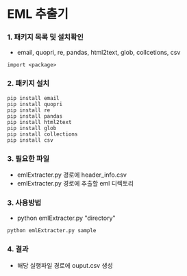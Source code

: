 # EML 추출기

### 1. 패키지 목록 및 설치확인
- email, quopri, re, pandas, html2text, glob, collcetions, csv
```
import <package>
```

### 2. 패키지 설치
```
pip install email
pip install quopri
pip install re
pip install pandas
pip install html2text
pip install glob
pip install collections
pip install csv
```

### 3. 필요한 파일 
- emlExtracter.py 경로에 header_info.csv
- emlExtracter.py 경로에 추출할 eml 디렉토리

### 3. 사용방법
- python emlExtracter.py "directory"
```
python emlExtracter.py sample
```

### 4. 결과
- 해당 실행파일 경로에 ouput.csv 생성
